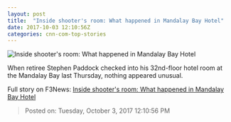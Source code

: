 ```yaml
---
layout: post
title:  "Inside shooter's room: What happened in Mandalay Bay Hotel"
date: 2017-10-03 12:10:56Z
categories: cnn-com-top-stories
---
```


![Inside shooter's room: What happened in Mandalay Bay Hotel](http://i2.cdn.cnn.com/cnnnext/dam/assets/171002215949-mandalay-bay-broken-windows-super-tease.jpg)

When retiree Stephen Paddock checked into his 32nd-floor hotel room at the Mandalay Bay last Thursday, nothing appeared unusual.


Full story on F3News: [Inside shooter's room: What happened in Mandalay Bay Hotel](http://www.f3nws.com/n/kzJkKF)

> Posted on: Tuesday, October 3, 2017 12:10:56 PM
